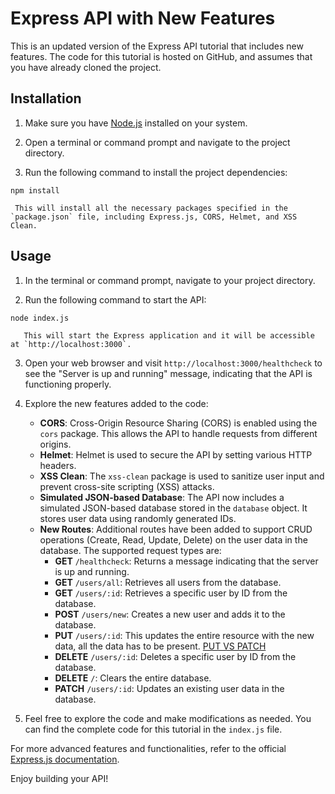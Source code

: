 # Express API with New Features

This is an updated version of the Express API tutorial that includes new features. The code for this tutorial is hosted on GitHub, and assumes that you have already cloned the project.

## Installation

1. Make sure you have [Node.js](https://nodejs.org) installed on your system.

2. Open a terminal or command prompt and navigate to the project directory.

3. Run the following command to install the project dependencies:

```
npm install
```

     This will install all the necessary packages specified in the `package.json` file, including Express.js, CORS, Helmet, and XSS Clean.

## Usage

1. In the terminal or command prompt, navigate to your project directory.

2. Run the following command to start the API:

```
node index.js
```

       This will start the Express application and it will be accessible at `http://localhost:3000`.

3. Open your web browser and visit `http://localhost:3000/healthcheck` to see the "Server is up and running" message, indicating that the API is functioning properly.

4. Explore the new features added to the code:

   - **CORS**: Cross-Origin Resource Sharing (CORS) is enabled using the `cors` package. This allows the API to handle requests from different origins.
   - **Helmet**: Helmet is used to secure the API by setting various HTTP headers.
   - **XSS Clean**: The `xss-clean` package is used to sanitize user input and prevent cross-site scripting (XSS) attacks.
   - **Simulated JSON-based Database**: The API now includes a simulated JSON-based database stored in the `database` object. It stores user data using randomly generated IDs.
   - **New Routes**: Additional routes have been added to support CRUD operations (Create, Read, Update, Delete) on the user data in the database. The supported request types are:
     - **GET** `/healthcheck`: Returns a message indicating that the server is up and running.
     - **GET** `/users/all`: Retrieves all users from the database.
     - **GET** `/users/:id`: Retrieves a specific user by ID from the database.
     - **POST** `/users/new`: Creates a new user and adds it to the database.
     - **PUT** `/users/:id`: This updates the entire resource with the new data, all the data has to be present. [PUT VS PATCH](https://www.geeksforgeeks.org/difference-between-put-and-patch-request/)
     - **DELETE** `/users/:id`: Deletes a specific user by ID from the database.
     - **DELETE** `/`: Clears the entire database.
     - **PATCH** `/users/:id`: Updates an existing user data in the database.


5. Feel free to explore the code and make modifications as needed. You can find the complete code for this tutorial in the `index.js` file.

For more advanced features and functionalities, refer to the official [Express.js documentation](https://expressjs.com/).

Enjoy building your API!